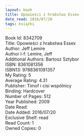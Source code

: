 ```yaml
---
layout: book
title: Opowieści z hrabstwa Essex
date_read: 2016/07/20
tags: książki
---
```


Book Id: 8342709<br />
Title: Opowieści z hrabstwa Essex<br />
Author: Jeff Lemire<br />
Author l-f: Lemire, Jeff<br />
Additional Authors: Bartosz Sztybor<br />
ISBN: 8361081356<br />
ISBN13: 9788361081357<br />
My Rating: 5<br />
Average Rating: 4.31<br />
Publisher: Timof i cisi wspólnicy<br />
Binding: Hardcover<br />
Number of Pages: 512<br />
Year Published: 2009<br />
Date Read: <br />
Date Added: 2016/07/20<br />
Exclusive Shelf: read<br />
Read Count: 1<br />
Owned Copies: 0<br />



